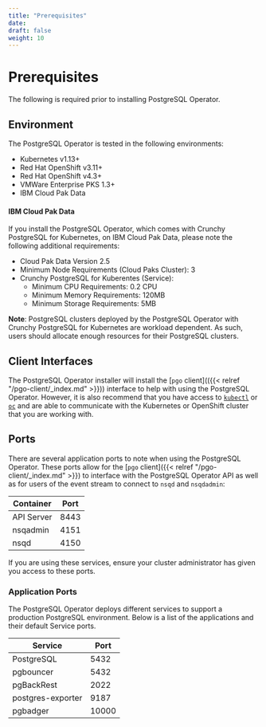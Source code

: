 ```yaml
---
title: "Prerequisites"
date:
draft: false
weight: 10
---
```


# Prerequisites

The following is required prior to installing PostgreSQL Operator.

## Environment

The PostgreSQL Operator is tested in the following environments:

* Kubernetes v1.13+
* Red Hat OpenShift v3.11+
* Red Hat OpenShift v4.3+
* VMWare Enterprise PKS 1.3+
* IBM Cloud Pak Data

#### IBM Cloud Pak Data

If you install the PostgreSQL Operator, which comes with Crunchy
PostgreSQL for Kubernetes, on IBM Cloud Pak Data, please note the following
additional requirements:

* Cloud Pak Data Version 2.5
* Minimum Node Requirements (Cloud Paks Cluster): 3
* Crunchy PostgreSQL for Kuberentes (Service):
  * Minimum CPU Requirements: 0.2 CPU
  * Minimum Memory Requirements: 120MB
  * Minimum Storage Requirements: 5MB

**Note**: PostgreSQL clusters deployed by the PostgreSQL Operator with
Crunchy PostgreSQL for Kubernetes are workload dependent. As such, users should
allocate enough resources for their PostgreSQL clusters.

## Client Interfaces

The PostgreSQL Operator installer will install the [`pgo` client](({{< relref "/pgo-client/_index.md" >}})) interface
to help with using the PostgreSQL Operator. However, it is also recommend that
you have access to [`kubectl`](https://kubernetes.io/docs/tasks/tools/install-kubectl/)
or [`oc`](https://www.okd.io/download.html) and are able to communicate with the
Kubernetes or OpenShift cluster that you are working with.

## Ports

There are several application ports to note when using the PostgreSQL Operator.
These ports allow for the [`pgo` client]({{< relref "/pgo-client/_index.md" >}})
to interface with the PostgreSQL Operator API as well as for users of the event
stream to connect to `nsqd` and `nsqdadmin`:

| Container | Port |
| --- | --- |
| API Server | 8443 |
| nsqadmin | 4151 |
| nsqd | 4150 |

If you are using these services, ensure your cluster administrator has given you
access to these ports.

### Application Ports

The PostgreSQL Operator deploys different services to support a production
PostgreSQL environment. Below is a list of the applications and their default
Service ports.

| Service | Port |
| --- | --- |
| PostgreSQL | 5432 |
| pgbouncer | 5432 |
| pgBackRest | 2022 |
| postgres-exporter | 9187 |
| pgbadger | 10000 |
